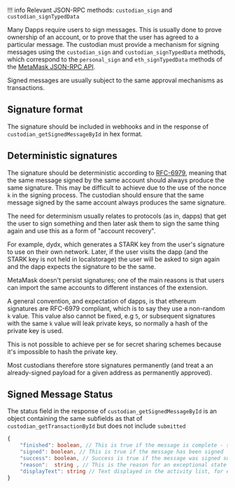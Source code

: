 !!! info
Relevant JSON-RPC methods: `custodian_sign` and `custodian_signTypedData`

Many Dapps require users to sign messages. This is usually done to prove ownership of an account, or to prove that the user has agreed to a particular message. The custodian must provide a mechanism for signing messages using the `custodian_sign` and `custodian_signTypedData` methods, which correspond to the `personal_sign` and `eth_signTypedData` methods of the [MetaMask JSON-RPC API](https://docs.metamask.io/guide/signing-data.html).

Signed messages are usually subject to the same approval mechanisms as transactions.

## Signature format

The signature should be included in webhooks and in the response of `custodian_getSignedMessageById` in hex format.

## Deterministic signatures

The signature should be deterministic according to [RFC-6979](https://datatracker.ietf.org/doc/html/rfc6979), meaning that the same message signed by the same account should always produce the same signature. This may be difficult to achieve due to the use of the nonce `k` in the signing process. The custodian should ensure that the same message signed by the same account always produces the same signature.

The need for determinism usually relates to protocols (as in, dapps) that get the user to sign something and then later ask them to sign the same thing again and use this as a form of "account recovery".

For example, dydx, which generates a STARK key from the user's signature to use on their own network. Later, if the user visits the dapp (and the STARK key is not held in localstorage) the user will be asked to sign again and the dapp expects the signature to be the same.

MetaMask doesn't persist signatures; one of the main reasons is that users can import the same accounts to different instances of the extension.

A general convention, and expectation of dapps, is that ethereum signatures are RFC-6979 compliant, which is to say they use a non-random `k` value. This value also cannot be fixed, e.g `5`, or subsequent signatures with the same `k` value will leak private keys, so normally a hash of the private key is used.

This is not possible to achieve per se for secret sharing schemes because it's impossible to hash the private key.

Most custodians therefore store signatures permanently (and treat a an already-signed payload for a given address as permanently approved).

## Signed Message Status

The status field in the response of `custodian_getSignedMessageById` is an object containing the same subfields as that of `custodian_getTransactionById` but does not include `submitted`

```typescript
{
    "finished": boolean, // This is true if the message is complete - successfully or otherwise
    "signed": boolean, // This is true if the message has been signed
    "success": boolean, // Success is true if the message was signed successfully
    "reason":  string , // This is the reason for an exceptional state (e.g. a failure), for example "Message was rejected by the approver"
    "displayText": string // Text displayed in the activity list, for example  "Rejected"
}
```
